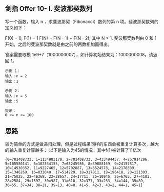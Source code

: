 ## 剑指 Offer 10- I. 斐波那契数列
写一个函数，输入 n ，求斐波那契（Fibonacci）数列的第 n 项。斐波那契数列的定义如下：

F(0) = 0,   F(1) = 1
F(N) = F(N - 1) + F(N - 2), 其中 N > 1.
斐波那契数列由 0 和 1 开始，之后的斐波那契数就是由之前的两数相加而得出。

答案需要取模 1e9+7（1000000007），如计算初始结果为：1000000008，请返回 1。

 

```
示例 1：
输入：n = 2
输出：1
```

```
示例 2：
输入：n = 5
输出：5
```

```
提示：
0 <= n <= 100
```

## 思路
较为简单的方式是做递归处理，但是过程结果同样的东西会被重复计算多次，越大的输入重复计算越多：
以下是输入为45的情况：其中f(1)被计算了11亿次
```
{0=701408733, 1=1134903170, 2=701408733, 3=433494437, 4=267914296, 5=165580141, 6=102334155, 7=63245986, 8=39088169, 9=24157817, 10=14930352, 11=9227465, 12=5702887, 13=3524578, 14=2178309, 15=1346269, 16=832040, 17=514229, 18=317811, 19=196418, 20=121393, 21=75025, 22=46368, 23=28657, 24=17711, 25=10946, 26=6765, 27=4181, 28=2584, 29=1597, 30=987, 31=610, 32=377, 33=233, 34=144, 35=89, 36=55, 37=34, 38=21, 39=13, 40=8, 41=5, 42=3, 43=2, 44=1, 45=1}
```

